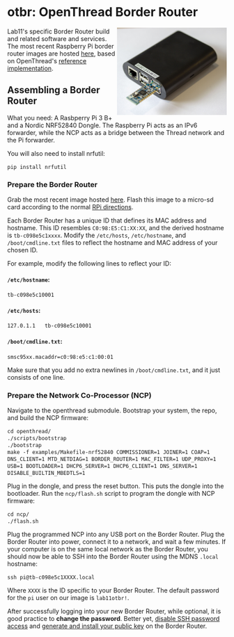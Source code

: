 otbr: OpenThread Border Router
==============================

<img src="media/border_router_iso.jpg" alt="BorderRouter"  align="right" width="50%">

Lab11's specific Border Router build and related software and services. The
most recent Raspberry Pi border router images are hosted
[here](https://drive.google.com/drive/folders/1PPWXb8jNRH-0Om33MEdCzh-wI4fYrNA-?usp=sharing),
based on OpenThread's [reference
implementation](https://github.com/openthread/openthread).

## Assembling a Border Router

What you need: A Rasbperry Pi 3 B+ and a Nordic NRF52840 Dongle. The Raspberry
Pi acts as an IPv6 forwarder, while the NCP acts as a bridge between the Thread
network and the Pi forwarder.

You will also need to install nrfutil:
```
pip install nrfutil
```

### Prepare the Border Router
Grab the most recent image hosted
[here](https://drive.google.com/drive/folders/1PPWXb8jNRH-0Om33MEdCzh-wI4fYrNA-?usp=sharing).
Flash this image to a micro-sd card according to the normal [RPi
directions](https://www.raspberrypi.org/documentation/installation/installing-images/).

Each Border Router has a unique ID that defines its MAC address and hostname.
This ID resembles `C0:98:E5:C1:XX:XX`, and the derived hostname is
`tb-c098e5c1xxxx`.  Modify the `/etc/hosts`, `/etc/hostname`, and
`/boot/cmdline.txt` files to reflect the hostname and MAC address of your
chosen ID.

For example, modify the following lines to reflect your ID:
#### `/etc/hostname`:
```
tb-c098e5c10001
```
#### `/etc/hosts`:
```
127.0.1.1	tb-c098e5c10001
```
#### `/boot/cmdline.txt`:
```
smsc95xx.macaddr=c0:98:e5:c1:00:01
```
Make sure that you add no extra newlines in `/boot/cmdline.txt`, and it just consists of one line.

### Prepare the Network Co-Processor (NCP)
Navigate to the openthread submodule. Bootstrap your system, the repo, and build the NCP firmware:
```
cd openthread/
./scripts/bootstrap
./bootstrap
make -f examples/Makefile-nrf52840 COMMISSIONER=1 JOINER=1 COAP=1 DNS_CLIENT=1 MTD_NETDIAG=1 BORDER_ROUTER=1 MAC_FILTER=1 UDP_PROXY=1 USB=1 BOOTLOADER=1 DHCP6_SERVER=1 DHCP6_CLIENT=1 DNS_SERVER=1 DISABLE_BUILTIN_MBEDTLS=1
```

Plug in the dongle, and press the reset button. This puts the dongle into the
bootloader.
Run the `ncp/flash.sh` script to program the dongle with NCP firmware:
```
cd ncp/
./flash.sh
```

Plug the programmed NCP into any USB port on the Border Router. Plug the Border
Router into power, connect it to a network, and wait a few minutes. If your
computer is on the same local network as the Border Router, you should now be
able to SSH into the Border Router using the MDNS `.local` hostname:
```
ssh pi@tb-c098e5c1XXXX.local
```
Where `XXXX` is the ID specific to your Border Router.
The default password for the `pi` user on our image is `lab11otbr!`.

After successfully logging into your new Border Router, while optional, it is
good practice to **change the password**. Better yet, [disable SSH password
access](https://stackoverflow.com/questions/20898384/ssh-disable-password-authentication)
and [generate and install your public key](https://serverfault.com/questions/2429/how-do-you-setup-ssh-to-authenticate-using-keys-instead-of-a-username-password)
on the Border Router.
